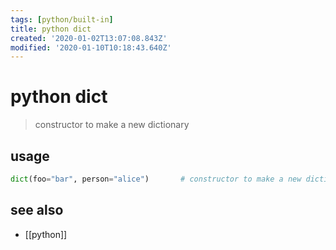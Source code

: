 ```yaml
---
tags: [python/built-in]
title: python dict
created: '2020-01-02T13:07:08.843Z'
modified: '2020-01-10T10:18:43.640Z'
---
```


# python dict

> constructor to make a new dictionary

## usage
```python
dict(foo="bar", person="alice")       # constructor to make a new dictionary
```


## see also
- [[python]]
